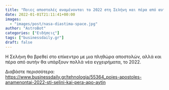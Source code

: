 ```yaml
---
title: "Ποιες αποστολές αναμένονται το 2022 στη Σελήνη και πέρα από αυτήν"
date: 2022-01-01T21:11:41+00:00
images:
  - "images/post/nasa-diastima-space.jpg"
author: "AstroBot"
categories: ["Ειδήσεις"]
tags: ["businessdaily.gr"]
draft: false
---
```


Η Σελήνη θα βρεθεί στο επίκεντρο με μια πληθώρα αποστολών, αλλά και πέρα από αυτήν θα υπάρξουν πολλά νέα εγχειρήματα, το 2022.

Διαβάστε περισσότερα: https://www.businessdaily.gr/tehnologia/55364_poies-apostoles-anamenontai-2022-sti-selini-kai-pera-apo-aytin
